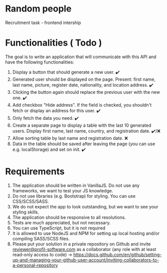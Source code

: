 # Random people

Recruitment task - frontend intership

# Functionalities ( Todo )

The goal is to write an application that will communicate with this API and have the following functionalities:

1. Display a button that should generate a new user. ✔️
2. Generated user should be displayed on the page. Present: first name, last name, picture, register date, nationality, and location address. ✔️
3. Clicking the button again should replace the previous user with the new one. ✔️
4. Add checkbox "Hide address". If the field is checked, you shouldn't fetch or display an address for this user. ✔️
5. Only fetch the data you need. ✔️
6. Create a separate page to display a table with the last 10 generated users. Display first name, last name, country, and registration date. ✔️/❌
7. Allow sorting table by last name and registration date. ❌
8. Data in the table should be saved after leaving the page (you can use e.g. localStorage) and set on init. ✔️

# Requirements

1. The application should be written in VanillaJS. Do not use any frameworks, we want to test your JS knowledge.
2. Do not use libraries (e.g. Bootstrap) for styling. You can use CSS/SCSS/SASS.
3. We do not expect the app to look outstanding, but we want to see your styling skills.
4. The application should be responsive to all resolutions.
5. Tests are much appreciated, but not necessary.
6. You can use TypeScript, but it is not required
7. It is allowed to use NodeJS and NPM for setting up local hosting and/or compiling SASS/SCSS files.
8. Please put your solution in a private repository on Github and invite reviewer@profil-software.com as a collaborator (any role with at least read-only access to code) -> https://docs.github.com/en/github/setting-up-and-managing-your-github-user-account/inviting-collaborators-to-a-personal-repository
